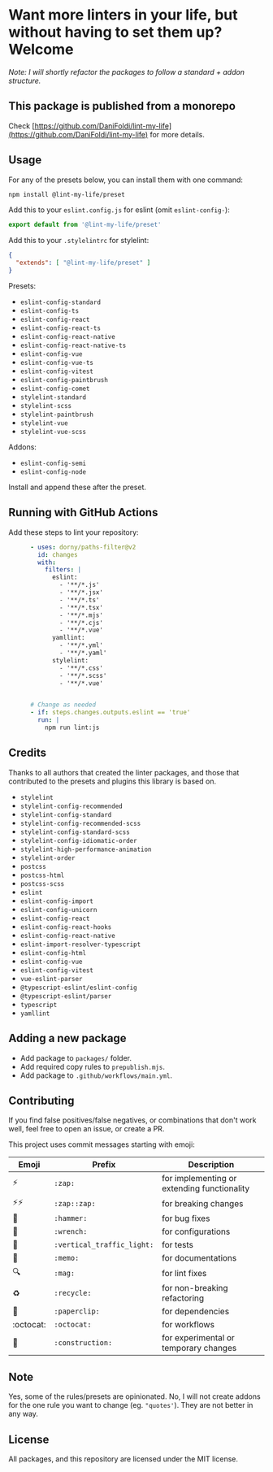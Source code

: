 # Want more linters in your life, but without having to set them up? Welcome

_Note: I will shortly refactor the packages to follow a standard + addon structure._

## This package is published from a monorepo

Check [https://github.com/DaniFoldi/lint-my-life](https://github.com/DaniFoldi/lint-my-life) for more details.

## Usage

For any of the presets below, you can install them with one command:

```bash
npm install @lint-my-life/preset
```

Add this to your `eslint.config.js` for eslint (omit `eslint-config-`):

```js
export default from '@lint-my-life/preset'
```

Add this to your `.stylelintrc` for stylelint:

```json
{
  "extends": [ "@lint-my-life/preset" ]
}
```

Presets:

- `eslint-config-standard`
- `eslint-config-ts`
- `eslint-config-react`
- `eslint-config-react-ts`
- `eslint-config-react-native`
- `eslint-config-react-native-ts`
- `eslint-config-vue`
- `eslint-config-vue-ts`
- `eslint-config-vitest`
- `eslint-config-paintbrush`
- `eslint-config-comet`
- `stylelint-standard`
- `stylelint-scss`
- `stylelint-paintbrush`
- `stylelint-vue`
- `stylelint-vue-scss`

Addons:

- `eslint-config-semi`
- `eslint-config-node`

Install and append these after the preset.

## Running with GitHub Actions

Add these steps to lint your repository:

```yaml
      - uses: dorny/paths-filter@v2
        id: changes
        with:
          filters: |
            eslint:
              - '**/*.js'
              - '**/*.jsx'
              - '**/*.ts'
              - '**/*.tsx'
              - '**/*.mjs'
              - '**/*.cjs'
              - '**/*.vue'
            yamllint:
              - '**/*.yml'
              - '**/*.yaml'
            stylelint:
              - '**/*.css'
              - '**/*.scss'
              - '**/*.vue'


      # Change as needed
      - if: steps.changes.outputs.eslint == 'true'
        run: |
          npm run lint:js
```

## Credits

Thanks to all authors that created the linter packages, and those that contributed to the presets and plugins this library is based on.

- `stylelint`
- `stylelint-config-recommended`
- `stylelint-config-standard`
- `stylelint-config-recommended-scss`
- `stylelint-config-standard-scss`
- `stylelint-config-idiomatic-order`
- `stylelint-high-performance-animation`
- `stylelint-order`
- `postcss`
- `postcss-html`
- `postcss-scss`
- `eslint`
- `eslint-config-import`
- `eslint-config-unicorn`
- `eslint-config-react`
- `eslint-config-react-hooks`
- `eslint-config-react-native`
- `eslint-import-resolver-typescript`
- `eslint-config-html`
- `eslint-config-vue`
- `eslint-config-vitest`
- `vue-eslint-parser`
- `@typescript-eslint/eslint-config`
- `@typescript-eslint/parser`
- `typescript`
- `yamllint`

## Adding a new package

- Add package to `packages/` folder.
- Add required copy rules to `prepublish.mjs`.
- Add package to `.github/workflows/main.yml`.

## Contributing

If you find false positives/false negatives, or combinations that don't work well, feel free to open an issue, or create a PR. 

This project uses commit messages starting with emoji:

|Emoji|Prefix|Description|
|-----|------|-----------|
|:zap:                   |`:zap:`                   |for implementing or extending functionality|
|:zap::zap:              |`:zap::zap:`              |for breaking changes                       |
|:hammer:                |`:hammer:`                |for bug fixes                              |
|:wrench:                |`:wrench:`                |for configurations                         |
|:vertical_traffic_light:|`:vertical_traffic_light:`|for tests                                  |
|:memo:                  |`:memo:`                  |for documentations                         |
|:mag:                   |`:mag:`                   |for lint fixes                             |
|:recycle:               |`:recycle:`               |for non-breaking refactoring               |
|:paperclip:             |`:paperclip:`             |for dependencies                           |
|:octocat:               |`:octocat:`               |for workflows                              |
|:construction:          |`:construction:`          |for experimental or temporary changes      |

## Note

Yes, some of the rules/presets are opinionated. No, I will not create addons for the one rule you want to change (eg. `"quotes'`). They are not better in any way.

## License

All packages, and this repository are licensed under the MIT license.
